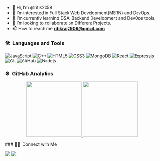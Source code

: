- 👋 Hi, I’m @ritik2358
- 👀 I’m interested in Full Stack Web Development(MERN) and DevOps.
- 🌱 I’m currently learning DSA, Backend Development and DevOps tools.
- 💞️ I’m looking to collaborate on Different Projects.
- 📫 How to reach me **ritikraj2909@gmail.com**

<!---
ritik2358/ritik2358 is a ✨ special ✨ repository because its `README.md` (this file) appears on your GitHub profile.
You can click the Preview link to take a look at your changes.
--->
### 🛠 &nbsp;Languages and Tools
![JavaScript](https://img.shields.io/badge/-JavaScript-%23F7DF1C?style=for-the-badge&logo=javascript&logoColor=000000&labelColor=%23F7DF1C&color=%23FFCE5A)
![C++](https://img.shields.io/badge/C%2B%2B-00599C?style=for-the-badge&logo=c%2B%2B&logoColor=white)
![HTML5](https://img.shields.io/badge/-HTML5-%23E44D27?style=for-the-badge&logo=html5&logoColor=ffffff)
![CSS3](https://img.shields.io/badge/-CSS3-%231572B6?style=for-the-badge&logo=css3)
![MongoDB](https://img.shields.io/badge/MongoDB-4EA94B?style=for-the-badge&logo=mongodb&logoColor=white)
![React](https://img.shields.io/badge/-React-61DAFB?style=for-the-badge&logo=react&logoColor=ffffff)
![Expressjs](https://img.shields.io/badge/-Expressjs-%23F05032?style=for-the-badge&logo=git&logoColor=%23ffffff)
![Git](https://img.shields.io/badge/-Git-%23F05032?style=for-the-badge&logo=git&logoColor=%23ffffff)
![GitHub](https://img.shields.io/badge/-GitHub-181717?style=for-the-badge&logo=github)
![Nodejs](https://img.shields.io/badge/-Nodejs-339933?style=for-the-badge&logo=Node.js&logoColor=ffffff)


### ⚙️ &nbsp;GitHub Analytics

<p align="center">
<a href="https://github.com/ritik2358">
  <img height="180em" src="https://github-readme-stats-eight-theta.vercel.app/api?username=ritik2358&show_icons=true&theme=algolia&include_all_commits=true&count_private=true"/>
  <img height="180em" src="https://github-readme-stats-eight-theta.vercel.app/api/top-langs/?username=ritik2358&layout=compact&langs_count=8&theme=algolia"/>
</a>
</p>
### 🤝🏻 &nbsp;Connect with Me

<p>
<a href="https://linkedin.com/in/rits2358"><img src="https://img.shields.io/badge/-rits2358-0077B5?style=flat&logo=Linkedin&logoColor=white"/></a>
<a href="mailto:ritikraj2909@gmail.com"><img src="https://img.shields.io/badge/-ritikraj2909@gmail.com-D14836?style=flat&logo=Gmail&logoColor=white"/></a>

<!-- <p><img align="center" src="https://github-readme-stats.vercel.app/api/top-langs?username=ritik2358&show_icons=true&locale=en&layout=compact" alt="Ritik Raj" /></p> -->
